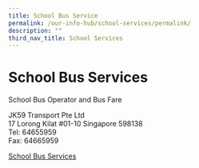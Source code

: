 ```yaml
---
title: School Bus Service
permalink: /our-info-hub/school-services/permalink/
description: ""
third_nav_title: School Services
---
```

# School Bus Services

School Bus Operator and Bus Fare

JK59 Transport Pte Ltd <br>
17 Lorong Kilat #01-10
Singapore 598138<br>
Tel: 64655959<br>
Fax: 64665959<br>

[School Bus Services](/files/Our%20Info%20Hub/2023%20zhps%20bus%20price%20lists.pdf)